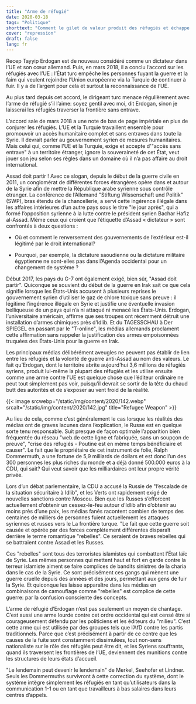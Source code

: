 ```yaml
---
title: "Arme de réfugié"
date: 2020-03-18
tags: "Politique"
shorttext: "Comment le gilet de valeur produit des réfugiés et échappe à sa responsabilité. C'est ce qu'on appelle être allemand!"
cover: "repression"
draft: false
lang: fr
---
```


Recep Tayyip Erdogan est de nouveau considéré comme un dictateur dans l’UE et son cœur allemand. Puis, en mars 2018, il a conclu l’accord sur les réfugiés avec l’UE : l’État turc empêche les personnes fuyant la guerre et la faim qui veulent rejoindre l’Union européenne via la Turquie de continuer à fuir. Il y a de l’argent pour cela et surtout la reconnaissance de l’UE.

Au plus tard depuis cet accord, le dirigeant turc menace régulièrement avec l’arme de réfugié s’il l’aime: soyez gentil avec moi, dit Erdogan, sinon je laisserai les réfugiés traverser la frontière sans entrave.

L’accord sale de mars 2018 a une note de bas de page impériale en plus de conjurer les réfugiés. L’UE et la Turquie travaillent ensemble pour promouvoir un accès humanitaire complet et sans entraves dans toute la Syrie. Il devrait parler au gouvernement syrien de mesures humanitaires. Mais celui qui, comme l’UE et la Turquie, exige et accepte d'"accès sans entrave" à un territoire étranger, ignore la souveraineté de cet État, veut jouer son jeu selon ses règles dans un domaine où il n’a pas affaire au droit international.

Assad doit partir ! Avec ce slogan, depuis le début de la guerre civile en 2011, un conglomérat de différentes forces étrangères opère dans et autour de la Syrie afin de mettre la République arabe syrienne sous contrôle étranger. La conférence de l’Allemand "Stiftung Wissenschaft und Politik" (SWP), bras étendu de la chancellerie, a servi cette ingérence illégale dans les affaires intérieures d’un autre pays sous le titre "le jour après", qui a formé l’opposition syrienne à la lutte contre le président syrien Bachar Hafiz al-Assad. Même ceux qui croient que l’étiquette d’Assad « dictateur » sont confrontés à deux questions :

  - Où et comment le renversement des gouvernements de l’extérieur est-il légitimé par le droit international?

  - Pourquoi, par exemple, la dictature saoudienne ou la dictature militaire égyptienne ne sont-elles pas dans l’Agenda occidental pour un changement de système ?

Début 2017, les pays du G-7 ont également exigé, bien sûr, "Assad doit partir". Quiconque se souvient du début de la guerre en Irak sait ce que cela signifie lorsque les États-Unis accusent à plusieurs reprises le gouvernement syrien d’utiliser le gaz de chlore toxique sans preuve : il légitime l’ingérence illégale en Syrie et justifie une éventuelle invasion belliqueuse de un pays qui n’a ni attaqué ni menacé les États-Unis. Erdogan, l’universitaire américain, affirme que ses troupes ont récemment détruit une installation d’armes chimiques près d’Idlib. Et du TAGESSCHAU à Der SPIEGEL en passant par le "T-online", les médias allemands proclament cette affirmation sans rappeler la justification des armes empoisonnées truquées des États-Unis pour la guerre en Irak.

Les principaux médias délibérément aveugles ne peuvent pas établir de lien entre les réfugiés et la volonté de guerre anti-Assad au nom des valeurs. Le fait qu’Erdogan, dont le territoire abrite aujourd’hui 3,6 millions de réfugiés syriens, produit lui-même la plupart des réfugiés et les utilise ensuite comme une arme contre l’UE est quelque chose que l’éditeur ordinaire ne peut tout simplement pas voir, puisqu’il devrait se sortir de la tête du chaud butt des autorités et de s’exposer au vent froid de la réalité.

{{< image srcwebp="/static/img/content/2020/142.webp" srcalt="/static/img/content/2020/142.jpg" title="Refugee Weapon" >}}

Au lieu de cela, comme c’est généralement le cas lorsque les réalités des médias ont de graves lacunes dans l’explication, le Russe est en quelque sorte tenu responsable. Suit presque de façon optimale l’apparition bien fréquentée du réseau "web.de cette ligne et fabriquée, sans un soupçon de preuve", "crise des réfugiés - Poutine est en même temps bénéficiaire et causer". Le fait que le propriétaire de cet instrument de folie, Ralph Dommermuth, a une fortune de 5,9 milliards de dollars et est donc l’un des 300 personnes les plus riches du monde et a déjà donné 500.000 euros à la CDU, qui sait? Qui veut savoir que les milliardaires ont leur propre vérité privée.

Lors d’un débat parlementaire, la CDU a accusé la Russie de "l’escalade de la situation sécuritaire à Idlib", et les Verts ont rapidement exigé de nouvelles sanctions contre Moscou. Bien que les Russes s’efforcent actuellement d’obtenir un cessez-le-feu autour d’Idlib afin d’obtenir au moins près d’une paix, les médias fanés racontent combien de temps des centaines de milliers de personnes fuient actuellement les attaques syriennes et russes vers le La frontière turque. "Le fait que cette guerre soit causée et opérée par des forces complètement différentes disparaît derrière le terme romantique "rebelles". Ce seraient de braves rebelles qui se battraient contre Assad et les Russes.

Ces "rebelles" sont tous des terroristes islamistes qui combattent l’État laïc de Syrie. Les mêmes personnes qui mettent haut et fort en garde contre la terreur islamiste aiment se faire complices de bandits sinistres de la charia dans le cas de la Syrie. Ce sont précisément ces gangs qui mènent une guerre cruelle depuis des années et des jours, permettant aux gens de fuir la Syrie. Et quiconque les laisse apparaître dans les médias en combinaisons de camouflage comme "rebelles" est complice de cette guerre: par la confusion consciente des concepts.

L’arme de réfugié d’Erdogan n’est pas seulement un moyen de chantage. C’est aussi une arme lourde contre cet ordre occidental qui est censé être si courageusement défendu par les politiciens et les éditeurs du "milieu". C’est cette arme qui est utilisée par des groupes tels que l’AfD contre les partis traditionnels. Parce que c’est précisément à partir de ce centre que les causes de la fuite sont constamment dissimulées, tout non-sens nationaliste sur le rôle des réfugiés peut être dit, et les Syriens souffrants, quand ils traversent les frontières de l’UE, deviennent des munitions contre les structures de leurs états d’accueil.

"Le lendemain peut devenir le lendemain" de Merkel, Seehofer et Lindner. Seuls les Dommermuths survivront à cette correction du système, dont le système intègre simplement les réfugiés en tant qu’utilisateurs dans la communication 1-1 ou en tant que travailleurs à bas salaires dans leurs centres d’appels.
